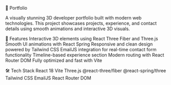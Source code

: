 🎨 Portfolio

A visually stunning 3D developer portfolio built with modern web technologies. This project showcases projects, experience, and contact details using smooth animations and interactive 3D visuals.

🚀 Features
Interactive 3D elements using React Three Fiber and Three.js
Smooth UI animations with React Spring
Responsive and clean design powered by Tailwind CSS
EmailJS integration for real-time contact form functionality
Timeline-based experience section
Modern routing with React Router DOM
Fully optimized and fast with Vite

🛠️ Tech Stack
React 18
Vite
Three.js
@react-three/fiber
@react-spring/three
Tailwind CSS
EmailJS
React Router DOM

